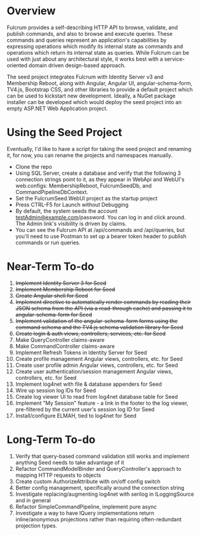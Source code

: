 Overview
======

Fulcrum provides a self-describing HTTP API to browse, validate, and publish commands, and also to browse and execute queries. These commands and queries represent an application's capabilities by expressing operations which modify its internal state as commands and operations which return its internal state as queries. While Fulcrum can be used with just about any architectural style, it works best with a service-oriented domain driven design-based approach. 

The seed project integrates Fulcrum with Identity Server v3 and Membership Reboot, along with Angular, Angular UI, angular-schema-form, TV4.js, Bootstrap CSS, and other libraries to provide a default project which can be used to kickstart new development. Ideally, a NuGet package installer can be developed which would deploy the seed project into an empty ASP.NET Web Application project.

Using the Seed Project
=======

Eventually, I'd like to have a script for taking the seed project and renaming it, for now, you can rename the projects and namespaces manually.

* Clone the repo
* Using SQL Server, create a database and verify that the following 3 connection strings point to it, as they appear in WebApi and WebUI's web.configs: MembershipReboot, FulcrumSeedDb, and CommandPipelineDbContext.
* Set the FulcrumSeed.WebUI project as the startup project
* Press CTRL-F5 for Launch without Debugging
* By default, the system seeds the account testAdmin@example.com/password. You can log in and click around. The Admin link's visibility is driven by claims.
* You can see the Fulcrum API at /api/commands and /api/queries, but you'll need to use Postman to set up a bearer token header to publish commands or run queries.

Near-Term To-do
=========
1. ~~Implement Identity Server 3 for Seed~~
1. ~~Implement Membership Reboot for Seed~~
1. ~~Create Angular shell for Seed~~
1. ~~Implement directive to automatically render commands by reading their JSON schema from the API (via a read-through cache) and passing it to angular-schema-form for Seed~~
1. ~~Implement validation of the angular-schema-form forms using the command schema and the TV4.js schema validation library for Seed~~
1. ~~Create login & auth views, controllers, services, etc. for Seed~~
1. Make QueryController claims-aware
1. Make CommandController claims-aware
1. Implement Refresh Tokens in Identity Server for Seed
1. Create profile management Angular views, controllers, etc. for Seed
1. Create user profile admin Angular views, controllers, etc. for Seed
1. Create user authentication/session management Angular views, controllers, etc. for Seed
1. Implement log4net with file & database appenders for Seed
1. Wire up session log IDs for Seed
1. Create log viewer UI to read from log4net database table for Seed
1. Implement "My Session" feature - a link in the footer to the log viewer, pre-filtered by the current user's session log ID for Seed
1. Install/configure ELMAH, tied to log4net for Seed


Long-Term To-do
=======
1. Verify that query-based command validation still works and implement anything Seed needs to take advantage of it
1. Refactor CommandModelBinder and QueryController's approach to mapping HTTP requests to objects
1. Create custom AuthorizeAttribute with on/off config switch
1. Better config management, specifically around the connection string
1. Investigate replacing/augmenting log4net with serilog in ILoggingSource and in general
1. Refactor SimpleCommandPipeline, implement pure async
1. Investigate a way to have IQuery implementations return inline/anonymous projections rather than requiring often-redundant projection types.
